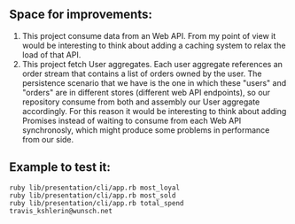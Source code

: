
## Space for improvements:

1. This project consume data from an Web API. From my point of view it would be interesting to think about adding a caching system to relax the load of that API.
2. This project fetch User aggregates. Each user aggregate references an order stream that contains a list of orders owned by the user. The persistence scenario that we have is the one in which these "users" and "orders" are in different stores (different web API endpoints), so our repository consume from both and assembly our User aggregate accordingly. For this reason it would be interesting to think about adding Promises instead of waiting to consume from each Web API synchronosly, which might produce some problems in performance from our side.


## Example to test it:

```
ruby lib/presentation/cli/app.rb most_loyal
ruby lib/presentation/cli/app.rb most_sold
ruby lib/presentation/cli/app.rb total_spend travis_kshlerin@wunsch.net
```
